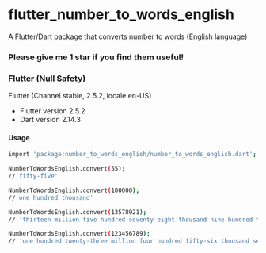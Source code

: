# flutter_number_to_words_english
A Flutter/Dart package that converts number to words (English language)

### Please give me 1 star if you find them useful!

### Flutter (Null Safety)
 Flutter (Channel stable, 2.5.2, locale en-US)
 - Flutter version 2.5.2
 - Dart version 2.14.3

#### Usage
```sh
import 'package:number_to_words_english/number_to_words_english.dart';

NumberToWordsEnglish.convert(55);
//'fifty-five'

NumberToWordsEnglish.convert(100000);
//'one hundred thousand'

NumberToWordsEnglish.convert(13578921);
// 'thirteen million five hundred seventy-eight thousand nine hundred twenty-one'

NumberToWordsEnglish.convert(123456789);
// 'one hundred twenty-three million four hundred fifty-six thousand seven hundred eighty-nine'

```
